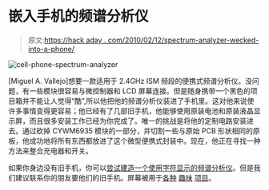 # 嵌入手机的频谱分析仪

> 原文:[https://hack aday . com/2010/02/12/spectrum-analyzer-wecked-into-a-phone/](https://hackaday.com/2010/02/12/spectrum-analyzer-wedged-into-a-cellphone/)

![](../Images/23b725c0212e37e8a3a6912de18630d1.png "cell-phone-spectrum-analyzer")

[Miguel A. Vallejo]想要一款适用于 2.4GHz ISM 频段的便携式频谱分析仪。没问题，有一些模块很容易与微控制器和 LCD 屏幕连接。但是随身携带一个黑色的项目箱并不能让人觉得“酷”,所以他把他的频谱分析仪装进了手机里。这对他来说使许多事情变得更容易；他已经有了几部旧手机，他能够使用原装电池和原装液晶显示屏，而且很多安装工作已经为你完成了。唯一的挑战是将他的定制电路安装进去。通过砍掉 CYWM6935 模块的一部分，并切割一些与原始 PCB 形状相同的原板，他成功地将所有东西都放进了这个微型便携式封装中。现在，他正在寻找一种方法来整合充电器和开关。

如果你身边没有旧手机，你可以[尝试建造一个使用字符显示的频谱分析仪](http://hackaday.com/2009/12/27/atmega8-spectrum-analyzer/)。但是我们建议联系你的朋友要他们的旧手机。屏幕被用于[各种](http://hackaday.com/2009/09/28/capacitive-buttons-control-all-life/) [趣味](http://hackaday.com/2009/02/10/accelerometer-controlled-pong-2/) [项目](http://hackaday.com/2008/06/16/nokia-color-lcd-flickr-frame/)。